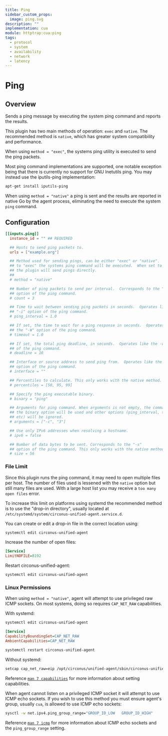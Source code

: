 ```yaml
---
title: Ping
sidebar_custom_props:
  image: ping.svg
description: ""
implementation: cua
module: httptrap:cua:ping
tags:
  - protocol
  - system
  - availability
  - network
  - latency
---
```


# Ping

## Overview

Sends a ping message by executing the system ping command and reports the results.

This plugin has two main methods of operation: `exec` and `native`. The
recommended method is `native`, which has greater system compatibility and
performance.

When using `method = "exec"`, the systems ping utility is executed to send the
ping packets.

Most ping command implementations are supported, one notable exception being
that there is currently no support for GNU Inetutils ping. You may instead use
the iputils-ping implementation:

```sh
apt-get install iputils-ping
```

When using `method = "native"` a ping is sent and the results are reported in
native Go by the agent process, eliminating the need to execute the system
`ping` command.

## Configuration

```toml
[[inputs.ping]]
  instance_id = "" ## REQUIRED

  ## Hosts to send ping packets to.
  urls = ["example.org"]

  ## Method used for sending pings, can be either "exec" or "native".  When set
  ## to "exec" the systems ping command will be executed.  When set to "native"
  ## the plugin will send pings directly.
  ##
  # method = "native"

  ## Number of ping packets to send per interval.  Corresponds to the "-c"
  ## option of the ping command.
  # count = 3

  ## Time to wait between sending ping packets in seconds.  Operates like the
  ## "-i" option of the ping command.
  # ping_interval = 1.0

  ## If set, the time to wait for a ping response in seconds.  Operates like
  ## the "-W" option of the ping command.
  # timeout = 1.0

  ## If set, the total ping deadline, in seconds.  Operates like the -w option
  ## of the ping command.
  # deadline = 10

  ## Interface or source address to send ping from.  Operates like the -I or -S
  ## option of the ping command.
  # interface = ""

  ## Percentiles to calculate. This only works with the native method.
  # percentiles = [50, 95, 99]

  ## Specify the ping executable binary.
  # binary = "ping"

  ## Arguments for ping command. When arguments is not empty, the command from
  ## the binary option will be used and other options (ping_interval, timeout,
  ## etc) will be ignored.
  # arguments = ["-c", "3"]

  ## Use only IPv6 addresses when resolving a hostname.
  # ipv6 = false

  ## Number of data bytes to be sent. Corresponds to the "-s"
  ## option of the ping command. This only works with the native method.
  # size = 56
```

### File Limit

Since this plugin runs the ping command, it may need to open multiple files per
host. The number of files used is lessened with the `native` option but still
many files are used. With a large host list you may receive a `too many open
files` error.

To increase this limit on platforms using systemd the recommended method is to
use the "drop-in directory", usually located at
`/etc/systemd/system/circonus-unified-agent.service.d`.

You can create or edit a drop-in file in the correct location using:

```sh
systemctl edit circonus-unified-agent
```

Increase the number of open files:

```ini
[Service]
LimitNOFILE=8192
```

Restart circonus-unified-agent:

```sh
systemctl edit circonus-unified-agent
```

### Linux Permissions

When using `method = "native"`, agent will attempt to use privileged raw
ICMP sockets. On most systems, doing so requires `CAP_NET_RAW` capabilities.

With systemd:

```sh
systemctl edit circonus-unified-agent
```

```ini
[Service]
CapabilityBoundingSet=CAP_NET_RAW
AmbientCapabilities=CAP_NET_RAW
```

```sh
systemctl restart circonus-unified-agent
```

Without systemd:

```sh
setcap cap_net_raw=eip /opt/circonus/unified-agent/sbin/circonus-unified-agentd
```

Reference [`man 7 capabilities`](http://man7.org/linux/man-pages/man7/capabilities.7.html) for more information about
setting capabilities.

When agent cannot listen on a privileged ICMP socket it will attempt to use
ICMP echo sockets. If you wish to use this method you must ensure agent's
group, usually `cua`, is allowed to use ICMP echo sockets:

```sh
sysctl -w net.ipv4.ping_group_range="GROUP_ID_LOW   GROUP_ID_HIGH"
```

Reference [`man 7 icmp`](http://man7.org/linux/man-pages/man7/icmp.7.html) for more information about ICMP echo
sockets and the `ping_group_range` setting.
